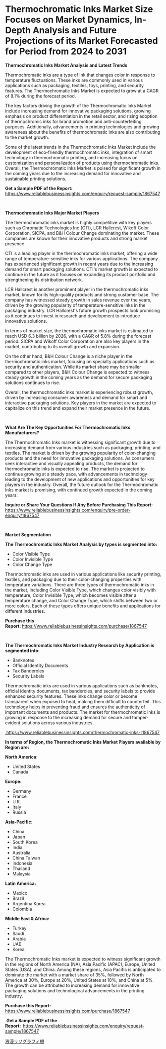 <p><h1>Thermochromatic Inks Market Size Focuses on Market Dynamics, In-Depth Analysis and Future Projections of its Market Forecasted for Period from 2024 to 2031</h1></p><p><strong>Thermochromatic Inks Market Analysis and Latest Trends</strong></p>
<p><p>Thermochromatic inks are a type of ink that changes color in response to temperature fluctuations. These inks are commonly used in various applications such as packaging, textiles, toys, printing, and security features. The Thermochromatic Inks Market is expected to grow at a CAGR of 8.1% during the forecast period. </p><p>The key factors driving the growth of the Thermochromatic Inks Market include increasing demand for innovative packaging solutions, growing emphasis on product differentiation in the retail sector, and rising adoption of thermochromic inks for brand promotion and anti-counterfeiting purposes. Additionally, advancements in printing technologies and growing awareness about the benefits of thermochromatic inks are also contributing to the market growth.</p><p>Some of the latest trends in the Thermochromatic Inks Market include the development of eco-friendly thermochromatic inks, integration of smart technology in thermochromatic printing, and increasing focus on customization and personalization of products using thermochromatic inks. Overall, the Thermochromatic Inks Market is poised for significant growth in the coming years due to the increasing demand for innovative and sustainable printing solutions.</p></p>
<p><strong>Get a Sample PDF of the Report:&nbsp;</strong> <a href="https://www.reliablebusinessinsights.com/enquiry/request-sample/1867547">https://www.reliablebusinessinsights.com/enquiry/request-sample/1867547</a></p>
<p>&nbsp;</p>
<p><strong>Thermochromatic Inks Major Market Players</strong></p>
<p><p>The thermochromatic inks market is highly competitive with key players such as Chromatic Technologies Inc (CTI), LCR Hallcrest, Wikoff Color Corporation, SICPA, and B&H Colour Change dominating the market. These companies are known for their innovative products and strong market presence.</p><p>CTI is a leading player in the thermochromatic inks market, offering a wide range of temperature-sensitive inks for various applications. The company has experienced significant growth in recent years due to the increasing demand for smart packaging solutions. CTI's market growth is expected to continue in the future as it focuses on expanding its product portfolio and strengthening its distribution network.</p><p>LCR Hallcrest is another prominent player in the thermochromatic inks market, known for its high-quality products and strong customer base. The company has witnessed steady growth in sales revenue over the years, driven by the growing popularity of temperature-sensitive inks in the packaging industry. LCR Hallcrest's future growth prospects look promising as it continues to invest in research and development to introduce innovative solutions.</p><p>In terms of market size, the thermochromatic inks market is estimated to reach USD 6.3 billion by 2026, with a CAGR of 5.8% during the forecast period. SICPA and Wikoff Color Corporation are also key players in the market, contributing to its overall growth and expansion.</p><p>On the other hand, B&H Colour Change is a niche player in the thermochromatic inks market, focusing on specialty applications such as security and authentication. While its market share may be smaller compared to other players, B&H Colour Change is expected to witness steady growth in the coming years as the demand for secure packaging solutions continues to rise.</p><p>Overall, the thermochromatic inks market is experiencing robust growth, driven by increasing consumer awareness and demand for smart and interactive packaging solutions. Key players in the market are expected to capitalize on this trend and expand their market presence in the future.</p></p>
<p>&nbsp;</p>
<p><strong>What Are The Key Opportunities For Thermochromatic Inks Manufacturers?</strong></p>
<p><p>The Thermochromatic Inks market is witnessing significant growth due to increasing demand from various industries such as packaging, printing, and textiles. The market is driven by the growing popularity of color-changing products and the need for innovative packaging solutions. As consumers seek interactive and visually appealing products, the demand for thermochromatic inks is expected to rise. The market is projected to continue growing at a steady pace, with advancements in technology leading to the development of new applications and opportunities for key players in the industry. Overall, the future outlook for the Thermochromatic Inks market is promising, with continued growth expected in the coming years.</p></p>
<p><strong>Inquire or Share Your Questions If Any Before Purchasing This Report:</strong> <a href="https://www.reliablebusinessinsights.com/enquiry/pre-order-enquiry/1867547">https://www.reliablebusinessinsights.com/enquiry/pre-order-enquiry/1867547</a></p>
<p>&nbsp;</p>
<p><strong>Market Segmentation</strong></p>
<p><strong>The Thermochromatic Inks Market Analysis by types is segmented into:</strong></p>
<p><ul><li>Color Visible Type</li><li>Color Invisible Type</li><li>Color Change Type</li></ul></p>
<p><p>Thermochromatic inks are used in various applications like security printing, textiles, and packaging due to their color-changing properties with temperature variations. There are three types of thermochromatic inks in the market, including Color Visible Type, which changes color visibly with temperature, Color Invisible Type, which becomes visible after a temperature change, and Color Change Type, which shifts between two or more colors. Each of these types offers unique benefits and applications for different industries.</p></p>
<p><strong>Purchase this Report:&nbsp;</strong><a href="https://www.reliablebusinessinsights.com/purchase/1867547">https://www.reliablebusinessinsights.com/purchase/1867547</a></p>
<p>&nbsp;</p>
<p><strong>The Thermochromatic Inks Market Industry Research by Application is segmented into:</strong></p>
<p><ul><li>Banknotes</li><li>Official Identity Documents</li><li>Tax Banderoles</li><li>Security Labels</li></ul></p>
<p><p>Thermochromatic inks are used in various applications such as banknotes, official identity documents, tax banderoles, and security labels to provide enhanced security features. These inks change color or become transparent when exposed to heat, making them difficult to counterfeit. This technology helps in preventing fraud and ensures the authenticity of important documents and products. The market for thermochromatic inks is growing in response to the increasing demand for secure and tamper-evident solutions across various industries.</p></p>
<p><a href="https://www.reliablebusinessinsights.com/thermochromatic-inks-r1867547">&nbsp;https://www.reliablebusinessinsights.com/thermochromatic-inks-r1867547</a></p>
<p><strong>In terms of Region, the Thermochromatic Inks Market Players available by Region are:</strong></p>
<p>
    <p> <strong> North America: </strong>
        <ul>
            <li>United States</li>
            <li>Canada</li>
        </ul>
        </p> 
    <p> <strong> Europe: </strong>
        <ul>
            <li>Germany</li>
            <li>France</li>
            <li>U.K.</li>
            <li>Italy</li>
            <li>Russia</li>
        </ul>
        </p> 
    <p> <strong> Asia-Pacific: </strong>
        <ul>
            <li>China</li>
            <li>Japan</li>
            <li>South Korea</li>
            <li>India</li>
            <li>Australia</li>
            <li>China Taiwan</li>
            <li>Indonesia</li>
            <li>Thailand</li>
            <li>Malaysia</li>
        </ul>
        </p> 
    <p> <strong> Latin America: </strong>
        <ul>
            <li>Mexico</li>
            <li>Brazil</li>
            <li>Argentina Korea</li>
            <li>Colombia</li>
        </ul>
        </p> 
    <p> <strong> Middle East & Africa: </strong>
        <ul>
            <li>Turkey</li>
            <li>Saudi</li>
            <li>Arabia</li>
            <li>UAE</li>
            <li>Korea</li>
        </ul>
    </p>
    </p>
<p><p>The Thermochromatic Inks market is expected to witness significant growth in the regions of North America (NA), Asia Pacific (APAC), Europe, United States (USA), and China. Among these regions, Asia Pacific is anticipated to dominate the market with a market share of 35%, followed by North America at 30%, Europe at 20%, United States at 10%, and China at 5%. The growth can be attributed to increasing demand for innovative packaging solutions and technological advancements in the printing industry.</p></p>
<p><strong>Purchase this Report: </strong><a href="https://www.reliablebusinessinsights.com/purchase/1867547">https://www.reliablebusinessinsights.com/purchase/1867547</a></p>
<p>&nbsp;<strong>Get a Sample PDF of the Report:&nbsp;&nbsp;</strong><a href="https://www.reliablebusinessinsights.com/enquiry/request-sample/1867547">https://www.reliablebusinessinsights.com/enquiry/request-sample/1867547</a></p>
<p><strong></strong></p>
<p><p><a href="https://github.com/sghwr779811674/Market-Research-Report-List-3/blob/main/2163777112304.md">液浸リソグラフィ機</a></p></p>